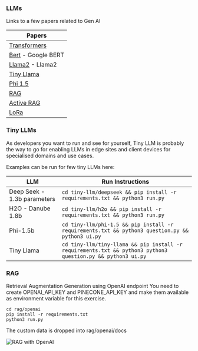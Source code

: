 ### LLMs

Links to a few papers related to Gen AI

|Papers|
|---|
|[Transformers](transformers.pdf)|
|[Bert](bert.pdf) - Google BERT|
|[Llama2](llama.pdf) - Llama2 |
|[Tiny Llama](tiny-llama.pdf)|
|[Phi 1.5](phi-1.5.pdf) |
|[RAG](rag.pdf)|
|[Active RAG](flare.pdf)|
|[LoRa](lora.pdf)|


### Tiny LLMs
As developers you want to run and see for yourself, Tiny LLM is probably the way to go for enabling LLMs in edge sites and client devices for specialised domains and use cases.

Examples can be run for few tiny LLMs here:

|LLM|Run Instructions|
|---|---|
|Deep Seek - 1.3b parameters|```cd tiny-llm/deepseek && pip install -r requirements.txt && python3 run.py```|
|H2O - Danube 1.8b|```cd tiny-llm/h2o && pip install -r requirements.txt && python3 run.py```|
|Phi-1.5b|```cd tiny-llm/phi-1.5 && pip install -r requirements.txt && python3 question.py && python3 ui.py```|
|Tiny Llama|```cd tiny-llm/tiny-llama && pip install -r requirements.txt && python3 python3 question.py && python3 ui.py```|

### RAG
Retrieval Augmentation Generation using OpenAI endpoint
You need to create OPENAI_API_KEY and PINECONE_API_KEY and make them available as environment variable for this exercise.

```shell
cd rag/openai
pip install -r requirements.txt
python3 run.py
```
The custom data is dropped into rag/openai/docs

![RAG with OpenAI](rag.png)

